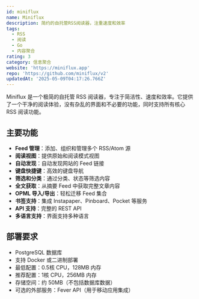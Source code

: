 ```yaml
---
id: miniflux
name: Miniflux
description: 简约的自托管RSS阅读器，注重速度和效率
tags:
  - RSS
  - 阅读
  - Go
  - 内容聚合
rating: 3
category: 信息聚合
website: 'https://miniflux.app'
repo: 'https://github.com/miniflux/v2'
updatedAt: '2025-05-09T04:17:26.766Z'
---
```


Miniflux 是一个极简的自托管 RSS 阅读器，专注于简洁性、速度和效率。它提供了一个干净的阅读体验，没有杂乱的界面和不必要的功能，同时支持所有核心 RSS 阅读功能。

## 主要功能

- **Feed 管理**：添加、组织和管理多个 RSS/Atom 源
- **阅读视图**：提供原始和阅读模式视图
- **自动发现**：自动发现网站的 Feed 链接
- **键盘快捷键**：高效的键盘导航
- **筛选和分类**：通过分类、状态等筛选内容
- **全文获取**：从摘要 Feed 中获取完整文章内容
- **OPML 导入/导出**：轻松迁移 Feed 集合
- **书签支持**：集成 Instapaper、Pinboard、Pocket 等服务
- **API 支持**：完整的 REST API
- **多语言支持**：界面支持多种语言

## 部署要求

- PostgreSQL 数据库
- 支持 Docker 或二进制部署
- 最低配置：0.5核 CPU，128MB 内存
- 推荐配置：1核 CPU，256MB 内存
- 存储空间：约 50MB（不包括数据库数据）
- 可选的外部服务：Fever API（用于移动应用集成） 

